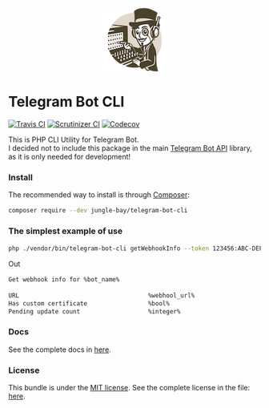 <p align="center">
    <a href="https://github.com/jungle-bay/telegram-bot-platform">
        <img width="128" height="128" src="logo.png" alt="Telegram Bot Platform Logo">
    </a>
</p>

# Telegram Bot CLI

[![Travis CI](https://img.shields.io/travis/jungle-bay/telegram-bot-cli.svg?style=flat)](https://travis-ci.org/jungle-bay/telegram-bot-cli)
[![Scrutinizer CI](https://img.shields.io/scrutinizer/g/jungle-bay/telegram-bot-cli.svg?style=flat)](https://scrutinizer-ci.com/g/jungle-bay/telegram-bot-cli)
[![Codecov](https://img.shields.io/codecov/c/github/jungle-bay/telegram-bot-cli.svg?style=flat)](https://codecov.io/gh/jungle-bay/telegram-bot-cli)

This is PHP CLI Utility for Telegram Bot. <br />
I decided not to include this package in the main [Telegram Bot API](https://github.com/jungle-bay/telegram-bot-api) library, as it is only needed for development!

### Install

The recommended way to install is through [Composer](https://getcomposer.org/doc/00-intro.md#introduction):

```bash
composer require --dev jungle-bay/telegram-bot-cli
```

### The simplest example of use

```bash
php ./vendor/bin/telegram-bot-cli getWebhookInfo --token 123456:ABC-DEF1234ghIkl-zyx57W2v1u123ew11
```

Out

```
Get webhook info for %bot_name%

URL                                    %webhool_url%
Has custom certificate                 %bool%
Pending update count                   %integer%
```

### Docs

See the complete docs in [here](https://github.com/jungle-bay/telegram-bot-cli/blob/master/docs/readme.md).

### License

This bundle is under the [MIT license](http://opensource.org/licenses/MIT). See the complete license in the file: [here](https://github.com/jungle-bay/telegram-bot-cli/blob/master/license.txt).
